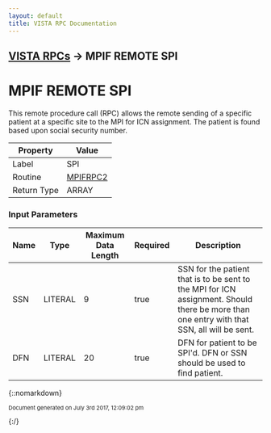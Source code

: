 ```yaml
---
layout: default
title: VISTA RPC Documentation
---
```


## [VISTA RPCs](TableOfContents) &#8594; MPIF REMOTE SPI
# MPIF REMOTE SPI

This remote procedure call (RPC) allows the remote sending of a specific patient at a specific site to the MPI for ICN assignment.  The patient is found based upon social security number.

Property | Value
--- | ---
Label | SPI
Routine | [MPIFRPC2](http://code.osehra.org/dox/Routine_MPIFRPC2_source.html)
Return Type | ARRAY


### Input Parameters

Name | Type | Maximum Data Length | Required | Description
--- | --- | --- | --- | ---
SSN | LITERAL | 9 | true | SSN for the patient that is to be sent to the MPI for ICN assignment.  Should there be more than one entry with that SSN, all will be sent.
DFN | LITERAL | 20 | true | DFN for patient to be SPI&#x27;d.  DFN or SSN should be used to find patient.



{::nomarkdown} <br/><p style="font-size: 11px">Document generated on July 3rd 2017, 12:09:02 pm</p>{:/}